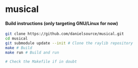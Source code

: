# musical

#### Build instructions (only targeting GNU/Linux for now)

```sh
git clone https://github.com/danielsource/musical.git
cd musical
git submodule update --init # Clone the raylib repository
make # Build
make run # Build and run

# Check the Makefile if in doubt
```
